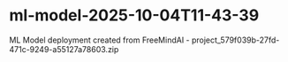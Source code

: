 # ml-model-2025-10-04T11-43-39
ML Model deployment created from FreeMindAI - project_579f039b-27fd-471c-9249-a55127a78603.zip
